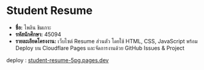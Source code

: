 # Student Resume

- **ชื่อ:** ไพลิน ขิมเกาะ
- **รหัสนักศึกษา:** 45094
- **รายละเอียดโครงงาน:** เว็บไซต์ Resume ส่วนตัว โดยใช้ HTML, CSS, JavaScript พร้อม Deploy บน Cloudflare Pages และจัดการงานด้วย GitHub Issues & Project

deploy : [student-resume-5pg.pages.dev](https://student-resume-5pg.pages.dev/)
